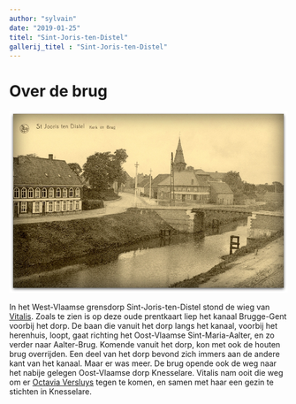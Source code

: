 ```yaml
---
author: "sylvain"
date: "2019-01-25"
titel: "Sint-Joris-ten-Distel"
gallerij_titel : "Sint-Joris-ten-Distel"
---
```

# Over de brug

![brug](brug.jpg)

In het West-Vlaamse grensdorp Sint-Joris-ten-Distel stond de wieg van [Vitalis](1879-de-bleeckere). Zoals te zien is op deze oude prentkaart liep het kanaal Brugge-Gent voorbij het dorp. De baan die vanuit het dorp langs het kanaal, voorbij het herenhuis, loopt, gaat richting het Oost-Vlaamse Sint-Maria-Aalter, en zo verder naar Aalter-Brug. Komende vanuit het dorp, kon met ook de houten brug overrijden. Een deel van het dorp bevond zich immers aan de andere kant van het kanaal. Maar er was meer. De brug opende ook de weg naar het nabije gelegen Oost-Vlaamse dorp Knesselare. Vitalis nam ooit die weg om er [Octavia Versluys](1878-octavia-versluys) tegen te komen, en samen met haar een gezin te stichten in Knesselare.

